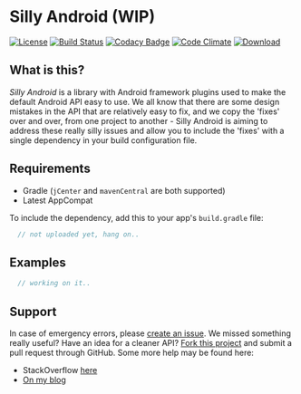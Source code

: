 Silly Android (WIP)
===================
[![License](https://img.shields.io/badge/License-Apache%202.0-blue.svg)](https://opensource.org/licenses/Apache-2.0)
[![Build Status](https://travis-ci.org/milosmns/silly-android.svg?branch=master)](https://travis-ci.org/milosmns/silly-android)
[![Codacy Badge](https://api.codacy.com/project/badge/Grade/1efe7dca11024c14811e6012f0d3ae0a)](https://www.codacy.com/app/milosmns/silly-android)
[![Code Climate](https://codeclimate.com/github/milosmns/silly-android/badges/gpa.svg)](https://codeclimate.com/github/milosmns/silly-android)
[![Download](https://api.bintray.com/packages/milosmns/maven/sillyandroid/images/download.svg)](https://bintray.com/milosmns/maven/sillyandroid/_latestVersion)

What is this?
-------------
_Silly Android_ is a library with Android framework plugins used to make the default Android API easy to use. We all know that there are some design mistakes in the API that are relatively easy to fix, and we copy the 'fixes' over and over, from one project to another - Silly Android is aiming to address these really silly issues and allow you to include the 'fixes' with a single dependency in your build configuration file.

Requirements
------------
- Gradle (`jCenter` and `mavenCentral` are both supported)
- Latest AppCompat

To include the dependency, add this to your app's `build.gradle` file:
```gradle
  // not uploaded yet, hang on..
```

Examples
--------
```java
  // working on it..
```

Support
-------
In case of emergency errors, please [create an issue](https://github.com/milosmns/silly-android/issues/new).
We missed something really useful? Have an idea for a cleaner API? [Fork this project](https://github.com/milosmns/silly-android/fork) and
submit a pull request through GitHub.
Some more help may be found here:
- StackOverflow [here](http://stackoverflow.com/questions/tagged/silly-android)
- [On my blog](http://angrybyte.me)

